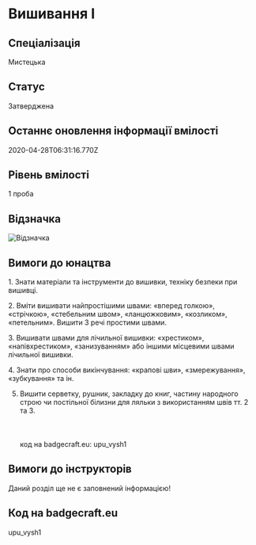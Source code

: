 # Вишивання І

## Спеціалізація

Мистецька

## Статус

Затверджена

## Останнє оновлення інформації вмілості

2020-04-28T06:31:16.770Z

## Рівень вмілості

1 проба

## Відзначка

![Відзначка](../images/Vyshyvannia_I/__________1.jpg)

## Вимоги до юнацтва

<p>1. Знати матеріали та інструменти до вишивки, техніку безпеки
при вишивці.</p>

<p>2. Вміти вишивати найпростішими швами: «вперед голкою»,
«стрічкою», «стебельним швом», «ланцюжковим», «козликом», «петельним». Вишити 3
речі простими швами.</p>

<p>3. Вишивати швами для лічильної вишивки: «хрестиком»,
«напівхрестиком», «занизуванням» або іншими місцевими швами лічильної вишивки.</p>

<p>4. Знати про способи викінчування: «крапові шви»,
«змережування», «зубкування» та ін.</p>

5. Вишити серветку, рушник, закладку до книг, частину народного строю чи
постільної білизни для ляльки з використанням швів тт. 2 та 3.<br><br><br><br>код на badgecraft.eu: upu_vysh1<br>

## Вимоги до інструкторів

Даний розділ ще не є заповнений інформацією!

## Код на badgecraft.eu

upu_vysh1